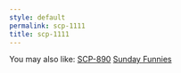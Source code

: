 ```yaml
---
style: default
permalink: scp-1111
title: scp-1111
---
```

You may also like:
[SCP-890](http://scp-wiki.net/scp-890)
[Sunday Funnies](http://scp-wiki.net/sunday-funnies)
